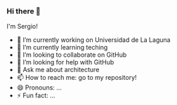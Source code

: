 ### Hi there 👋
I'm Sergio!

- 🔭 I’m currently working on Universidad de La Laguna
- 🌱 I’m currently learning teching
- 👯 I’m looking to collaborate on GitHub
- 🤔 I’m looking for help with GitHub
- 💬 Ask me about architecture
- 📫 How to reach me: go to my repository!
- 😄 Pronouns: ...
- ⚡ Fun fact: ...
